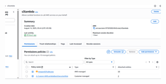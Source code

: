 ![Screenshot](https://github.com/SAGA-1102/serverless-architecture/blob/main/Screenshot%202025-08-17%20182439.png)
